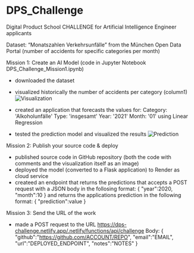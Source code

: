 # DPS_Challenge
Digital Product School CHALLENGE for Artificial Intelligence Engineer applicants

Dataset: “Monatszahlen Verkehrsunfälle” from the München Open Data Portal (number of accidents for specific categories per month) 

Mission 1: Create an AI Model (code in Jupyter Notebook DPS_Challenge_Mission1.ipynb)
- downloaded the dataset
- visualized historically the number of accidents per category (column1)
  ![Visualization](https://github.com/andreea-bodea/DPS_Challenge/assets/58235076/ea3ba670-8591-40aa-a1a0-745ab7f69ffc)

- created an application that forecasts the values for:
Category: 'Alkoholunfälle'
Type: 'insgesamt'
Year: '2021'
Month: '01'
using Linear Regression
- tested the prediction model and visualized the results
  ![Prediction](https://github.com/andreea-bodea/DPS_Challenge/assets/58235076/d232d18d-feb0-4f9d-bc7e-155035a41f79)



Mission 2: Publish your source code & deploy
- published source code in GitHub repository (both the code with comments and the visualization itself as an image)
- deployed the model (converted to a Flask application) to Render as cloud service
- createed an endpoint that returns the predictions that accepts a POST request with a JSON body in the follosing format: 
{
"year":2020,
"month":10
}
and returns the applications prediction in the following format: 
{
"prediction":value
}

Mission 3: Send the URL of the work
- made a POST request to the URL https://dps-challenge.netlify.app/.netlify/functions/api/challenge
Body: 
{
"github":"https://github.com/ACCOUNT/REPO",
"email":"EMAIL",
"url":"DEPLOYED_ENDPOINT", 
"notes":"NOTES"
}
